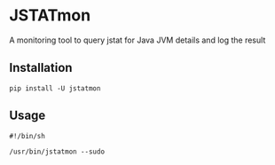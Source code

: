 # JSTATmon

A monitoring tool to query jstat for Java JVM details and log the result

## Installation

```
pip install -U jstatmon
```

## Usage

```
#!/bin/sh

/usr/bin/jstatmon --sudo
```
